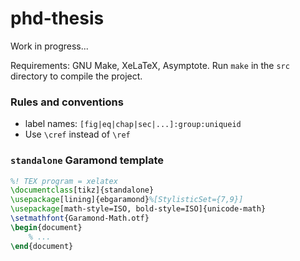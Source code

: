 # phd-thesis

Work in progress...

Requirements: GNU Make, XeLaTeX, Asymptote. Run `make` in the `src` directory to compile the project.

### Rules and conventions
- label names: `[fig|eq|chap|sec|...]:group:uniqueid`
- Use `\cref` instead of `\ref`

### `standalone` Garamond template
```tex
%! TEX program = xelatex
\documentclass[tikz]{standalone}
\usepackage[lining]{ebgaramond}%[StylisticSet={7,9}]
\usepackage[math-style=ISO, bold-style=ISO]{unicode-math}
\setmathfont{Garamond-Math.otf}
\begin{document}
    % ...
\end{document}
```
